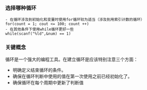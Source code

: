 ### 选择哪种循环
    - 在循环涉及到初始化和变量时使用for循环较为适当（涉及到用索引计数的循环）
    for(count = 1; cout <= 100; count ++)
    - 在其他条件下使用while循环更好一些
    while(scanf("%ld",&num) == 1)
### 关键概念
循环是一个强大的编程工具。在建立循环是应该特别注意三个方面：
- 明确定义结束循环的条件。
- 确保在循环判断中使用的值在第一次使用之前已经初始化了。
- 确保循环在每个周期中更新了判断值
        
